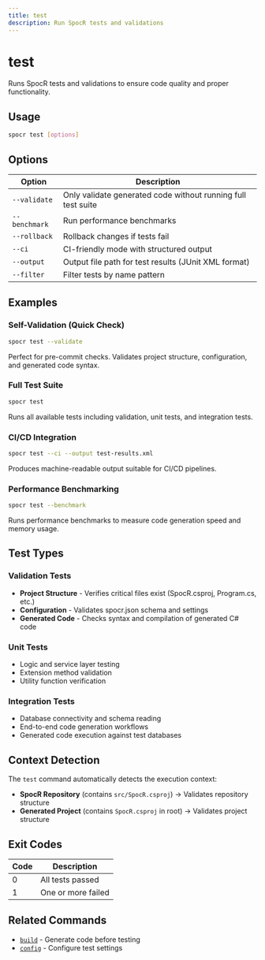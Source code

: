 ```yaml
---
title: test
description: Run SpocR tests and validations
---
```


# test

Runs SpocR tests and validations to ensure code quality and proper functionality.

## Usage

```bash
spocr test [options]
```

## Options

| Option        | Description                                                  |
| ------------- | ------------------------------------------------------------ |
| `--validate`  | Only validate generated code without running full test suite |
| `--benchmark` | Run performance benchmarks                                   |
| `--rollback`  | Rollback changes if tests fail                               |
| `--ci`        | CI-friendly mode with structured output                      |
| `--output`    | Output file path for test results (JUnit XML format)         |
| `--filter`    | Filter tests by name pattern                                 |

## Examples

### Self-Validation (Quick Check)

```bash
spocr test --validate
```

Perfect for pre-commit checks. Validates project structure, configuration, and generated code syntax.

### Full Test Suite

```bash
spocr test
```

Runs all available tests including validation, unit tests, and integration tests.

### CI/CD Integration

```bash
spocr test --ci --output test-results.xml
```

Produces machine-readable output suitable for CI/CD pipelines.

### Performance Benchmarking

```bash
spocr test --benchmark
```

Runs performance benchmarks to measure code generation speed and memory usage.

## Test Types

### Validation Tests

- **Project Structure** - Verifies critical files exist (SpocR.csproj, Program.cs, etc.)
- **Configuration** - Validates spocr.json schema and settings
- **Generated Code** - Checks syntax and compilation of generated C# code

### Unit Tests

- Logic and service layer testing
- Extension method validation
- Utility function verification

### Integration Tests

- Database connectivity and schema reading
- End-to-end code generation workflows
- Generated code execution against test databases

## Context Detection

The `test` command automatically detects the execution context:

- **SpocR Repository** (contains `src/SpocR.csproj`) → Validates repository structure
- **Generated Project** (contains `SpocR.csproj` in root) → Validates project structure

## Exit Codes

| Code | Description        |
| ---- | ------------------ |
| 0    | All tests passed   |
| 1    | One or more failed |

## Related Commands

- [`build`](./build) - Generate code before testing
- [`config`](./config) - Configure test settings
